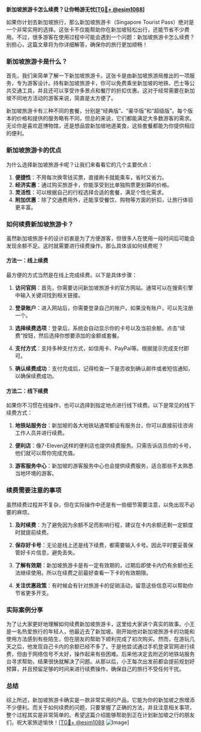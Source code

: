 **新加坡旅游卡怎么续费？让你畅游无忧[[TG💪+ @esim1088](https://t.me/s/esim1088)]**

如果你计划去新加坡旅行，那么新加坡旅游卡（Singapore Tourist Pass）绝对是一个非常实用的选择。这张卡不仅能帮助你在新加坡轻松出行，还能节省不少费用。不过，很多游客在使用过程中可能会遇到一个问题：新加坡旅游卡怎么续费？别担心，这篇文章将为你详细解答，确保你的旅行更加顺畅！

### 新加坡旅游卡是什么？

首先，我们来简单了解一下新加坡旅游卡。这张卡是由新加坡旅游局推出的一项服务，专为游客设计。持有新加坡旅游卡，你可以免费乘坐新加坡的地铁、巴士等公共交通工具，并且还可以享受许多景点和餐厅的折扣优惠。这对于经常需要在新加坡不同地方活动的游客来说，简直是太方便了。

新加坡旅游卡有三种不同的套餐，分别是“经典版”、“豪华版”和“超级版”。每个版本的价格和提供的服务略有不同，但总的来说，它们都能满足大多数游客的需求。无论你是喜欢逛博物馆，还是想品尝新加坡地道美食，这些套餐都能为你提供相应的便利。

### 新加坡旅游卡的优点

为什么选择新加坡旅游卡呢？让我们来看看它的几个主要优点：

1. **便捷性**：不用每次换零钱买票，直接刷卡就能乘车，省时又省力。
2. **经济实惠**：通过购买旅游卡，你能享受到比单独购票更划算的价格。
3. **灵活性**：可以根据自己的行程选择合适的套餐，满足个性化需求。
4. **附加优惠**：除了交通费用外，还能享受餐饮、购物等方面的折扣，让旅行体验更丰富。

### 如何续费新加坡旅游卡？

虽然新加坡旅游卡的设计初衷是为了方便游客，但很多人在使用一段时间后可能会发现余额不足。这时就需要进行续费操作。那么具体该如何续费呢？

#### 方法一：线上续费

最方便的方式当然是在线上完成续费。以下是具体步骤：

1. **访问官网**：首先，你需要访问新加坡旅游卡的官方网站。通常可以在搜索引擎中输入关键词找到相关链接。
   
2. **登录账户**：进入网站后，你需要登录自己的账户。如果没有账户，可以先注册一个。

3. **选择续费选项**：登录后，系统会自动显示你的卡号以及当前余额。点击“续费”按钮，然后选择你想要添加的金额或套餐。

4. **支付方式**：支持多种支付方式，如信用卡、PayPal等。根据提示完成支付即可。

5. **确认续费成功**：支付完成后，记得检查一下是否收到确认邮件或者短信通知，以确保续费成功。

#### 方法二：线下续费

如果你不习惯在线操作，也可以选择到指定地点进行线下续费。以下是常见的线下续费方式：

1. **地铁站服务台**：新加坡的各大地铁站通常都设有服务台，你可以直接前往咨询工作人员并进行续费。

2. **便利店**：像7-Eleven这样的便利店也提供续费服务。只需告诉店员你的卡号，他们就可以帮你完成充值。

3. **游客服务中心**：新加坡的游客服务中心也会提供续费服务，适合那些不太熟悉当地环境的游客。

### 续费需要注意的事项

虽然续费过程并不复杂，但在实际操作中还是有一些细节需要注意，以免出现不必要的麻烦。

1. **及时续费**：为了避免因为余额不足而影响行程，建议在卡内余额还剩一定额度时就提前续费。

2. **保存好卡号**：无论是线上还是线下续费，都需要输入卡号。因此平时要妥善保管好卡片信息，避免丢失。

3. **了解有效期**：新加坡旅游卡是有一定有效期的，过期后即使卡内仍有余额也无法继续使用。所以在续费之前最好查看一下卡的有效期限。

4. **关注优惠政策**：有时候会有针对旅游卡的促销活动，留意这些信息可以帮助你节省更多开支。

### 实际案例分享

为了让大家更好地理解如何续费新加坡旅游卡，这里给大家讲个真实的故事。小王是一名热爱旅行的年轻人，他最近去了新加坡。刚开始他对新加坡旅游卡的功能和使用方法感到有些陌生，但在朋友的帮助下顺利完成了初次购买。然而，在游玩几天之后，他发现自己卡内的余额已经不多了。于是他尝试通过手机登录官网进行续费，但由于网络信号不太好，操作起来有些困难。后来他决定去附近的地铁站服务台寻求帮助，结果很快就解决了问题。从那以后，小王每次出发前都会提前规划好预算，并且预留足够的时间来进行续费操作，确保自己的旅行不受任何干扰。

### 总结

综上所述，新加坡旅游卡确实是一款非常实用的产品，它能为你的新加坡之旅增添不少便利。而关于如何续费的问题，只要掌握了正确的方法，并且注意相关事项，整个过程其实是非常简单的。希望这篇介绍能够帮助到正在计划新加坡之行的朋友们，祝大家旅途愉快！[[TG💪+ @esim1088](https://t.me/s/esim1088) ![Image](https://i.postimg.cc/4NQfJmqS/Snipaste-2025-05-13-00-14-12.png)]